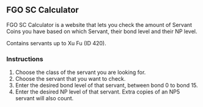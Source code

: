 ## FGO SC Calculator

FGO SC Calculator is a website that lets you check the amount of Servant Coins you have based on which Servant, their bond level and their NP level.

Contains servants up to Xu Fu (ID 420).

### Instructions

1. Choose the class of the servant you are looking for.
2. Choose the servant that you want to check.
3. Enter the desired bond level of that servant, between bond 0 to bond 15.
4. Enter the desired NP level of that servant. Extra copies of an NP5 servant will also count.
